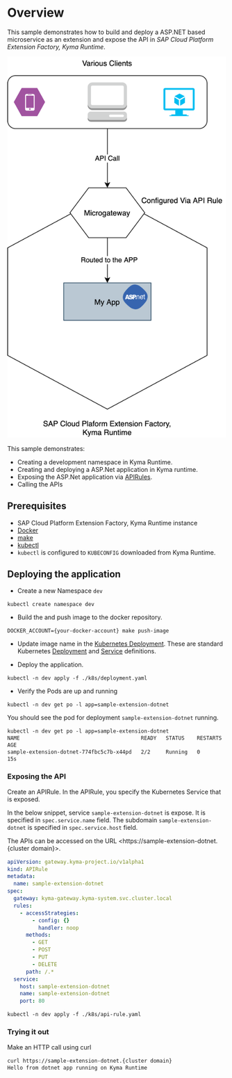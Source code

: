 # Overview

This sample demonstrates how to build and deploy a ASP.NET based microservice as an extension and expose the API in _SAP Cloud Platform Extension Factory, Kyma Runtime_.

![extension](assets/extension.png)

This sample demonstrates:

* Creating a development namespace in Kyma Runtime.
* Creating and deploying a ASP.Net application in Kyma runtime.
* Exposing the ASP.Net application via [APIRules](https://kyma-project.io/docs/components/api-gateway#custom-resource-api-rule).
* Calling the APIs

## Prerequisites

* SAP Cloud Platform Extension Factory, Kyma Runtime instance
* [Docker](https://www.docker.com/)
* [make](https://www.gnu.org/software/make/)
* [kubectl](https://kubernetes.io/docs/tasks/tools/install-kubectl/)
* `kubectl` is configured to `KUBECONFIG` downloaded from Kyma Runtime.

## Deploying the application

* Create a new Namespace `dev`

```shell script
kubectl create namespace dev
```

* Build the and push image to the docker repository.
  
```shell script
DOCKER_ACCOUNT={your-docker-account} make push-image
```

* Update image name in the [Kubernetes Deployment](k8s/deployment.yaml). These are standard Kubernetes [Deployment](https://kubernetes.io/docs/concepts/workloads/controllers/deployment/) and [Service](https://kubernetes.io/docs/concepts/services-networking/service/) definitions.

* Deploy the application.

```shell script
kubectl -n dev apply -f ./k8s/deployment.yaml
```

* Verify the Pods are up and running

```shell script
kubectl -n dev get po -l app=sample-extension-dotnet
```

You should see the pod for deployment `sample-extension-dotnet` running.

```shell script
kubectl -n dev get po -l app=sample-extension-dotnet
NAME                                       READY   STATUS    RESTARTS   AGE
sample-extension-dotnet-774fbc5c7b-x44pd   2/2     Running   0          15s
```

### Exposing the API

Create an APIRule. In the APIRule, you specify the Kubernetes Service that is exposed.

In the below snippet, service `sample-extension-dotnet` is expose. It is specified in `spec.service.name` field.
The subdomain `sample-extension-dotnet` is specified in `spec.service.host` field.

The APIs can be accessed on the URL <https://sample-extension-dotnet.{cluster domain}>.

```yaml
apiVersion: gateway.kyma-project.io/v1alpha1
kind: APIRule
metadata:
  name: sample-extension-dotnet
spec:
  gateway: kyma-gateway.kyma-system.svc.cluster.local
  rules:
    - accessStrategies:
        - config: {}
          handler: noop
      methods:
        - GET
        - POST
        - PUT
        - DELETE
      path: /.*
  service:
    host: sample-extension-dotnet
    name: sample-extension-dotnet
    port: 80
```  

```shell script
kubectl -n dev apply -f ./k8s/api-rule.yaml
```

### Trying it out

Make an HTTP call using curl

```shell script
curl https://sample-extension-dotnet.{cluster domain}
Hello from dotnet app running on Kyma Runtime
```
